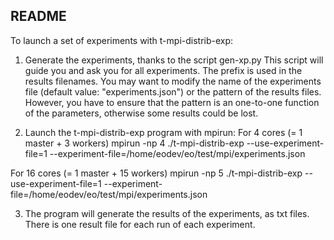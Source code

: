 README
------

To launch a set of experiments with t-mpi-distrib-exp:

1) Generate the experiments, thanks to the script gen-xp.py
This script will guide you and ask you for all experiments. The prefix is used in the results filenames.
You may want to modify the name of the experiments file (default value: "experiments.json") or
the pattern of the results files. However, you have to ensure that the pattern is an one-to-one
function of the parameters, otherwise some results could be lost.

2) Launch the t-mpi-distrib-exp program with mpirun:
For 4 cores (= 1 master + 3 workers)
mpirun -np 4 ./t-mpi-distrib-exp --use-experiment-file=1 --experiment-file=/home/eodev/eo/test/mpi/experiments.json

For 16 cores (= 1 master + 15 workers)
mpirun -np 5 ./t-mpi-distrib-exp --use-experiment-file=1 --experiment-file=/home/eodev/eo/test/mpi/experiments.json

3) The program will generate the results of the experiments, as txt files. There is one result file for each run of each
experiment.

